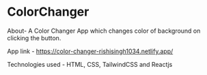 # ColorChanger

About- A Color Changer App which changes color of background on clicking the button.

App link - https://color-changer-rishisingh1034.netlify.app/

Technologies used - HTML, CSS, TailwindCSS and Reactjs